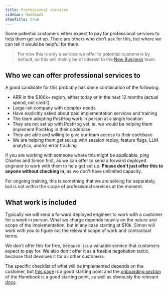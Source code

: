 ```yaml
---
title: Professional services
sidebar: Handbook
showTitle: true
---
```


Some potential customers either expect to pay for professional services to help them get set up. There are others who don't ask for this, but where we can tell it would be helpful for them. 

> For now this is only a service we offer to potential customers by default, so this will mainly be of interest to the [New Business](/teams/sales-cs) team.

## Who we can offer professional services to

A good candidate for this probably has some combination of the following:

- ARR in the $100k+ region, either today or in the next 12 months (actual spend, not credit)
- Large-ish company with complex needs
- Have explicitly asked about paid implementation services and training
- The team adopting PostHog work in person at a single location
- They are not set up with PostHog yet, ie. we would be helping them implement PostHog in their codebase
- They are able and willing to give our team access to their codebase
- We are helping them get set up with session replay, feature flags, LLM analytics, and/or error tracking

If you are working with someone where this might be applicable, ping Charles and Simon first, as we can offer to send a forward deployed engineer to work with them to help get set up. **Please don't just offer this to anyone without checking in**, as we don't have unlimited capacity. 

For ongoing training, this is something that we are solving for separately, but is not within the scope of professional services at the moment. 

## What work is included

Typically we will send a forward deployed engineer to work with a customer for a week in person. What we charge depends heavily on the nature and scope of the implementation, but in any case starting at $10k. Simon will work with you to figure out the relevant scope of work and contractual terms.

We don't offer this for free, because it is a valuable service that customers expect to pay for. We also don't offer it as a freebie negotiation tactic, because that devalues it for all other customers. 

The specific checklist of what will be implemented depends on the customer, but [this page](/handbook/cs-and-onboarding/health-checks) is a good starting point and the [onboarding section](/handbook/onboarding/onboarding-program) of the Handbook is a good starting point, as well as obviously the relevant [docs](/docs). 
